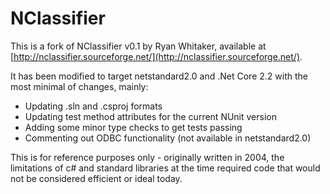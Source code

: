 # NClassifier

This is a fork of NClassifier v0.1 by Ryan Whitaker, available at [http://nclassifier.sourceforge.net/](http://nclassifier.sourceforge.net/).

It has been modified to target netstandard2.0 and .Net Core 2.2 with the most minimal of changes, mainly:

- Updating .sln and .csproj formats
- Updating test method attributes for the current NUnit version
- Adding some minor type checks to get tests passing
- Commenting out ODBC functionality (not available in netstandard2.0)

This is for reference purposes only - originally written in 2004, the limitations of c# and standard libraries at the time required code that would not be considered efficient or ideal today.